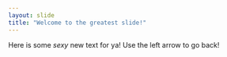 ```yaml
---
layout: slide
title: "Welcome to the greatest slide!"
---
```

Here is some <em>sexy</em> new text for ya!
Use the left arrow to go back!